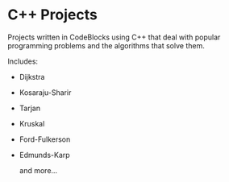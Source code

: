 # C++ Projects

  Projects written in CodeBlocks using C++ that deal with popular programming problems and the algorithms that solve them.
 
  Includes:
  - Dijkstra
  - Kosaraju-Sharir
  - Tarjan
  - Kruskal
  - Ford-Fulkerson
  - Edmunds-Karp
  
      and more...
